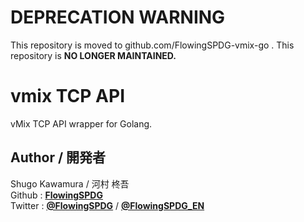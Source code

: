 # DEPRECATION WARNING
This repository is moved to github.com/FlowingSPDG-vmix-go .
This repository is **NO LONGER MAINTAINED.**

# vmix TCP API
vMix TCP API wrapper for Golang.

## Author / 開発者
Shugo Kawamura / 河村 柊吾  
Github : [**FlowingSPDG**](http://github.com/FlowingSPDG)  
Twitter : [**@FlowingSPDG**](http://twitter.com/FlowingSPDG) / [**@FlowingSPDG_EN**](http://twitter.com/FlowingSPDG_EN)
